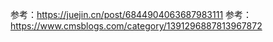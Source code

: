 参考：https://juejin.cn/post/6844904063687983111
参考：https://www.cmsblogs.com/category/1391296887813967872
